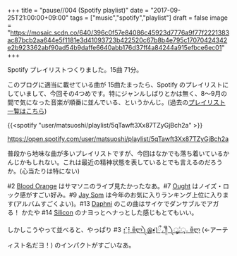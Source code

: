 +++
title = "pause//004 (Spotify playlist)"
date = "2017-09-25T21:00:00+09:00"
tags = ["music","spotify","playlist"]
draft = false
image = "https://mosaic.scdn.co/640/396c0f57e84086c45923d7776a9f77f2221383ac87bcb2aa644e5f1181e3d41093723b422520c67b8b4e795c17070424342e2b923362abf90ad54b9daffe6640abb176d37ff4a84244a915efbce6ec01"
+++

Spotify プレイリストつくりました。15曲 71分。

このブログに適当に載せている曲が 15曲たまったら、Spotify のプレイリストにしていまして、今回その4つめです。特にジャンルしばりとかは無く、8〜9月の間で気になった音楽が順番に並んでいる、というかんじ。(過去の[プレイリスト一覧はこちら](https://pause.cf/tags/playlist/))

{{<spotify "user/matsuoshi/playlist/5qTawft3Xx87TZyGjBch2a" >}}

https://open.spotify.com/user/matsuoshi/playlist/5qTawft3Xx87TZyGjBch2a

普段から地味な曲が多いプレイリストですが、今回はなかでも落ち着いているかんじかもしれない。これは最近の精神状態を表しているとでも言えるのだろうか。(心当たりは特にない)

#2 [Blood Orange](/post/201709/blood-orange-freetown-sound/) はサマソニのライブ見たかったなあ。#7 [Ought](/post/201708/ought-sun-coming-down/) はノイズ・ロック感がすごい好み。#9 [Jay Som](/post/201709/jay-som-everybody-works/) は今年のお気に入りランキング上位に入ります(アルバムすごくよい)。#13 [Daphni](/post/201708/daphni-fabriclive93/) のこの曲はサイケでダンサブルでアガる！ かたや #14 [Silicon](/post/201709/silicon-god-emoji/) のナヨっとヘナっとした感じもとてもいい。

しかしこうやって並べると、やっぱり #3 [⣎⡇ꉺლ༽இ•̛)ྀ◞ ༎ຶ ༽ৣৢ؞ৢ؞ؖ ꉺლ](/post/201708/four-tet-or-other/) (←アーティスト名だヨ！) のインパクトがすごいなあ。
